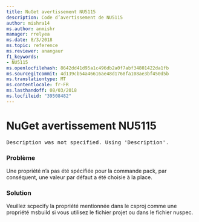 ```yaml
---
title: NuGet avertissement NU5115
description: Code d’avertissement de NU5115
author: mishra14
ms.author: anmishr
manager: rrelyea
ms.date: 8/3/2018
ms.topic: reference
ms.reviewer: anangaur
f1_keywords:
- NU5115
ms.openlocfilehash: 8642dd41d95a1c496db2a0f7abf34801422da1fb
ms.sourcegitcommit: 4d139cb54a46616ae48d1768fa108ae3bf450d5b
ms.translationtype: MT
ms.contentlocale: fr-FR
ms.lasthandoff: 08/03/2018
ms.locfileid: "39508482"
---
```

# <a name="nuget-warning-nu5115"></a>NuGet avertissement NU5115
<pre>Description was not specified. Using 'Description'.</pre>

### <a name="issue"></a>Problème

Une propriété n’a pas été spécifiée pour la commande pack, par conséquent, une valeur par défaut a été choisie à la place.


### <a name="solution"></a>Solution

Veuillez scpecify la propriété mentionnée dans le csproj comme une propriété msbuild si vous utilisez le fichier projet ou dans le fichier nuspec.

